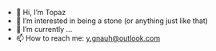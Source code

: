 - 👋 Hi, I’m Topaz
- 👀 I’m interested in being a stone (or anything just like that)
- 🌱 I’m currently ...
- 📫 How to reach me: y.gnauh@outlook.com

<!---
YGNAUH/YGNAUH is a ✨ special ✨ repository because its `README.md` (this file) appears on your GitHub profile.
You can click the Preview link to take a look at your changes.
--->
